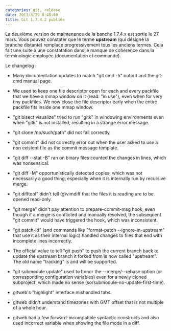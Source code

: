 ```yaml
---
categories: git, release
date: 2011/3/29 8:48:00
title: Git 1.7.4.2 publiée
---
```


La deuxième version de maintenance de la banche 1.7.4.x est sortie le 27 mars. Vous pouvez constater que le terme **upstream** (qui désigne la branche distante) remplace progressivement tous les anciens termes. Cela fait une suite à une constatation dans le manque de cohérence dans la terminologie employée (documentation et commande).

Le changelog :

 * Many documentation updates to match "git cmd -h" output and the
  git-cmd manual page.

 * We used to keep one file descriptor open for each and every packfile
  that we have a mmap window on it (read: "in use"), even when for very
  tiny packfiles.  We now close the file descriptor early when the entire
  packfile fits inside one mmap window.

 * "git bisect visualize" tried to run "gitk" in windowing
  environments even when "gitk" is not installed, resulting in a
  strange error message.

 * "git clone /no/such/path" did not fail correctly.

 * "git commit" did not correctly error out when the user asked to use a
  non existent file as the commit message template.

 * "git diff --stat -B" ran on binary files counted the changes in lines,
  which was nonsensical.

 * "git diff -M" opportunistically detected copies, which was not
  necessarily a good thing, especially when it is internally run by
  recursive merge.

 * "git difftool" didn't tell (g)vimdiff that the files it is reading are
  to be opened read-only.

 * "git merge" didn't pay attention to prepare-commit-msg hook, even
  though if a merge is conflicted and manually resolved, the subsequent
  "git commit" would have triggered the hook, which was inconsistent.

 * "git patch-id" (and commands like "format-patch --ignore-in-upstream"
  that use it as their internal logic) handled changes to files that end
  with incomplete lines incorrectly.

 * The official value to tell "git push" to push the current branch back
  to update the upstream branch it forked from is now called "upstream".
  The old name "tracking" is and will be supported.

 * "git submodule update" used to honor the --merge/--rebase option (or
  corresponding configuration variables) even for a newly cloned
  subproject, which made no sense (so/submodule-no-update-first-time).

 * gitweb's "highlight" interface mishandled tabs.

 * gitweb didn't understand timezones with GMT offset that is not
  multiple of a whole hour.

 * gitweb had a few forward-incompatible syntactic constructs and
  also used incorrect variable when showing the file mode in a diff.

